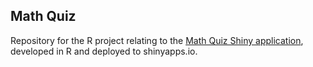 ## Math Quiz

Repository for the R project relating to the <a href="https://sebastianernstroth.shinyapps.io/math-quiz/">Math Quiz Shiny application</a>, developed in R and deployed to shinyapps.io.
